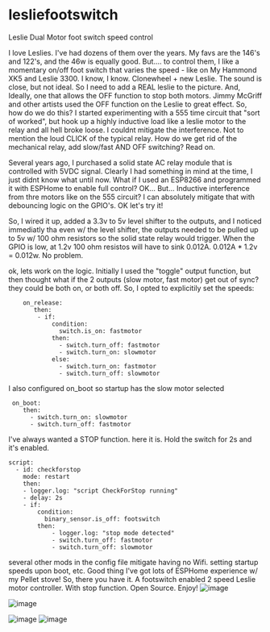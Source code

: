 # lesliefootswitch
Leslie Dual Motor foot switch speed control

I love Leslies.  I've had dozens of them over the years.  My favs are the 146's and 122's, and the 46w is equally good.  But....  to control them, I like a momentary on/off foot switch that varies the speed - like on My Hammond XK5 and Leslie 3300.  I know, I know.  Clonewheel + new Leslie.  The sound is close, but not ideal.  So I need to add a REAL leslie to the picture.  And, Ideally, one that allows the OFF function to stop both motors. Jimmy McGriff and other artists used the OFF function on the Leslie to great effect.  So, how do we do this?  I started experimenting with a 555 time circuit that "sort of worked", but hook up a highly inductive load like a leslie motor to the relay and all hell broke loose. I couldnt mitigate the interference.   Not to mention the loud CLICK of the typical relay. How do we get rid of the mechanical relay, add slow/fast AND OFF switching?  Read on.

Several years ago, I purchased a solid state AC relay module that is controlled with 5VDC signal.  Clearly I had something in mind at the time, I just didnt know what until now.  What if I used an ESP8266 and programmed it with ESPHome to enable full control?  OK... But... Inductive interference from thre motors like on the 555 circuit?   I can absolutely mitigate that with debouncing logic on the GPIO's.  OK let's try it!

So, I wired it up, added a 3.3v to 5v level shifter to the outputs, and I noticed immediatly tha even w/ the level shifter, the outputs needed to be pulled up to 5v w/ 100 ohm resistors so the solid state relay would trigger.  When the GPIO is low, at 1.2v 100 ohm resistos will have to sink 0.012A. 0.012A  * 1.2v = 0.012w.  No problem.

ok, lets work on the logic.  Initially I used the "toggle" output function, but then thought what if the 2 outputs (slow motor, fast motor) get out of sync?  they could be both on, or both off.  So, I opted to explicitily set the speeds:
```
    on_release:
       then:
        - if:
            condition:
              switch.is_on: fastmotor        
            then:
              - switch.turn_off: fastmotor            
              - switch.turn_on: slowmotor            
            else:    
              - switch.turn_on: fastmotor            
              - switch.turn_off: slowmotor
```
I also configured on_boot so startup has the slow motor selected
```
 on_boot:
    then:  
      - switch.turn_on: slowmotor
      - switch.turn_off: fastmotor
```
I've always wanted a STOP function.  here it is.  Hold the switch for 2s and it's enabled.
```
script:
  - id: checkforstop
    mode: restart                   
    then:
    - logger.log: "script CheckForStop running"
    - delay: 2s
    - if:
        condition:
          binary_sensor.is_off: footswitch
        then:          
            - logger.log: "stop mode detected"
            - switch.turn_off: fastmotor            
            - switch.turn_off: slowmotor
```
several other mods in the config file mitigate having no Wifi. setting startup speeds upon boot, etc.  Good thing I've got lots of ESPHome experience w/ my Pellet stove! 
So, there you have it.  A footswitch enabled 2 speed Leslie motor controller. With stop function.  Open Source.
Enjoy!
![image](https://github.com/user-attachments/assets/f32bee49-dd9b-4aea-bb2d-00c6b2aa4da7)

![image](https://github.com/user-attachments/assets/566d92d4-a960-4eae-af3e-0d30dfdbe46d)

![image](https://github.com/user-attachments/assets/8561f9f5-886b-4094-a6d8-accedc723aae)
![image](https://github.com/user-attachments/assets/80f730f9-bc82-41a7-a972-e9d7c23d2199)



